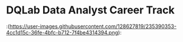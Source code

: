# DQLab Data Analyst Career Track
:(https://user-images.githubusercontent.com/128627819/235390353-4cc1d15c-36fe-4bfc-b712-7f4be4314394.png):
